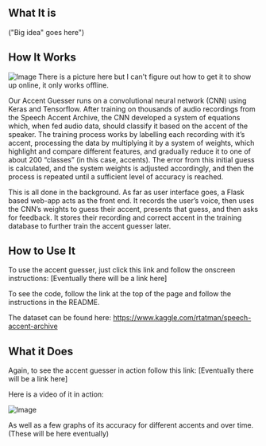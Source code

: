 ## What It is

("Big idea" goes here")

## How It Works

![Image](https://github.com/JonahSpicher/AccentGuesser/blob/master/docs/images/flowChart.png)
There is a picture here but I can't figure out how to get it to show up online, it only works offline.

Our Accent Guesser runs on a convolutional neural network (CNN) using Keras and Tensorflow. After training on thousands of audio recordings from the Speech Accent Archive, the CNN developed a system of equations which, when fed audio data, should classify it based on the accent of the speaker. The training process works by labelling each recording with it’s accent, processing the data by multiplying it by a system of weights, which highlight and compare different features, and gradually reduce it to one of about 200 “classes” (in this case, accents). The error from this initial guess is calculated, and the system weights is adjusted accordingly, and then the process is repeated until a sufficient level of accuracy is reached.

This is all done in the background. As far as user interface goes, a Flask based web-app acts as the front end. It records the user’s voice, then uses the CNN’s weights to guess their accent, presents that guess, and then asks for feedback. It stores their recording and correct accent in the training database to further train the accent guesser later.


## How to Use It

To use the accent guesser, just click this link and follow the onscreen instructions: [Eventually there will be a link here]

To see the code, follow the link at the top of the page and follow the instructions in the README. 

The dataset can be found here: https://www.kaggle.com/rtatman/speech-accent-archive


## What it Does

Again, to see the accent guesser in action follow this link:  [Eventually there will be a link here]

Here is a video of it in action:

![Image](https://github.com/JonahSpicher/AccentGuesser/blob/master/docs/images/Picture1.png)

As well as a few graphs of its accuracy for different accents and over time.
(These will be here eventually)

